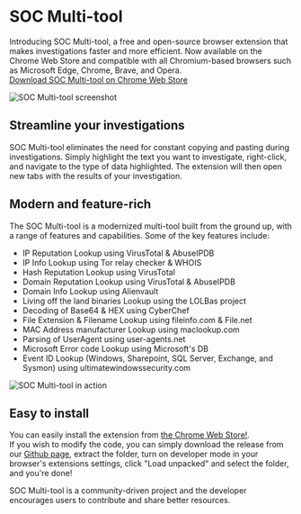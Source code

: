 # SOC Multi-tool

Introducing SOC Multi-tool, a free and open-source browser extension that makes investigations faster and more efficient. Now available on the Chrome Web Store and compatible with all Chromium-based browsers such as Microsoft Edge, Chrome, Brave, and Opera.    
[Download SOC Multi-tool on Chrome Web Store](https://chrome.google.com/webstore/detail/soc-multitool/diagjgnagmnjdfnfcciocmjcllacgkab)  

<img src="https://imgur.com/bPMNikH.png" alt="SOC Multi-tool screenshot" width="auto">

## Streamline your investigations

SOC Multi-tool eliminates the need for constant copying and pasting during investigations. Simply highlight the text you want to investigate, right-click, and navigate to the type of data highlighted. The extension will then open new tabs with the results of your investigation.

## Modern and feature-rich

The SOC Multi-tool is a modernized multi-tool built from the ground up, with a range of features and capabilities. Some of the key features include:

- IP Reputation Lookup using VirusTotal & AbuseIPDB
- IP Info Lookup using Tor relay checker & WHOIS
- Hash Reputation Lookup using VirusTotal
- Domain Reputation Lookup using VirusTotal & AbuseIPDB
- Domain Info Lookup using Alienvault
- Living off the land binaries Lookup using the LOLBas project
- Decoding of Base64 & HEX using CyberChef
- File Extension & Filename Lookup using fileinfo.com & File.net
- MAC Address manufacturer Lookup using maclookup.com
- Parsing of UserAgent using user-agents.net
- Microsoft Error code Lookup using Microsoft's DB
- Event ID Lookup (Windows, Sharepoint, SQL Server, Exchange, and Sysmon) using ultimatewindowssecurity.com

<img src="https://i.imgur.com/yMj9p4v.gif" alt="SOC Multi-tool in action" width="auto" height="auto">

## Easy to install

You can easily install the extension from [the Chrome Web Store!](https://chrome.google.com/webstore/detail/soc-multitool/diagjgnagmnjdfnfcciocmjcllacgkab).  
If you wish to modify the code, you can simply download the release from our [Github page](https://github.com/zdhenard42/SOC-Multitool/releases), extract the folder, turn on developer mode in your browser's extensions settings, click "Load unpacked" and select the folder, and you're done!

SOC Multi-tool is a community-driven project and the developer encourages users to contribute and share better resources.
